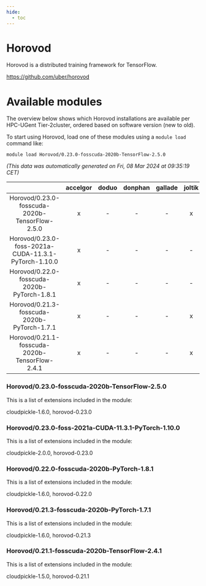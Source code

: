 ```yaml
---
hide:
  - toc
---
```


Horovod
=======


Horovod is a distributed training framework for TensorFlow.

https://github.com/uber/horovod
# Available modules


The overview below shows which Horovod installations are available per HPC-UGent Tier-2cluster, ordered based on software version (new to old).

To start using Horovod, load one of these modules using a `module load` command like:

```shell
module load Horovod/0.23.0-fosscuda-2020b-TensorFlow-2.5.0
```

*(This data was automatically generated on Fri, 08 Mar 2024 at 09:35:19 CET)*  

| |accelgor|doduo|donphan|gallade|joltik|skitty|
| :---: | :---: | :---: | :---: | :---: | :---: | :---: |
|Horovod/0.23.0-fosscuda-2020b-TensorFlow-2.5.0|x|-|-|-|x|-|
|Horovod/0.23.0-foss-2021a-CUDA-11.3.1-PyTorch-1.10.0|x|-|-|-|-|-|
|Horovod/0.22.0-fosscuda-2020b-PyTorch-1.8.1|x|-|-|-|-|-|
|Horovod/0.21.3-fosscuda-2020b-PyTorch-1.7.1|x|-|-|-|x|-|
|Horovod/0.21.1-fosscuda-2020b-TensorFlow-2.4.1|x|-|-|-|x|-|


### Horovod/0.23.0-fosscuda-2020b-TensorFlow-2.5.0

This is a list of extensions included in the module:

cloudpickle-1.6.0, horovod-0.23.0

### Horovod/0.23.0-foss-2021a-CUDA-11.3.1-PyTorch-1.10.0

This is a list of extensions included in the module:

cloudpickle-2.0.0, horovod-0.23.0

### Horovod/0.22.0-fosscuda-2020b-PyTorch-1.8.1

This is a list of extensions included in the module:

cloudpickle-1.6.0, horovod-0.22.0

### Horovod/0.21.3-fosscuda-2020b-PyTorch-1.7.1

This is a list of extensions included in the module:

cloudpickle-1.6.0, horovod-0.21.3

### Horovod/0.21.1-fosscuda-2020b-TensorFlow-2.4.1

This is a list of extensions included in the module:

cloudpickle-1.5.0, horovod-0.21.1